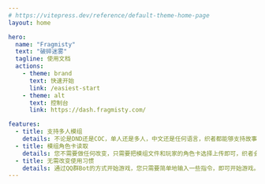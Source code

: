 ```yaml
---
# https://vitepress.dev/reference/default-theme-home-page
layout: home

hero:
  name: "Fragmisty"
  text: "破碎迷雾"
  tagline: 使用文档
  actions:
    - theme: brand
      text: 快速开始
      link: /easiest-start
    - theme: alt
      text: 控制台
      link: https://dash.fragmisty.com/

features:
  - title: 支持多人模组
    details: 不论是DND还是COC，单人还是多人，中文还是任何语言，织者都能够支持故事的编织。
  - title: 模组角色卡读取
    details: 您不需要做任何改变，只需要把模组文件和玩家的角色卡选择上传即可，织者会理解一切。
  - title: 无需改变使用习惯
    details: 通过QQ群Bot的方式开始游戏，您只需要简单地输入一些指令，即可开始游戏。
---
```


